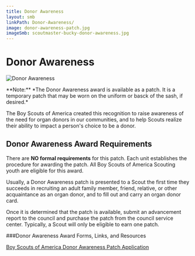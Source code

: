 ```yaml
---
title: Donor Awareness
layout: smb
linkPath: Donor-Awareness/
image: donor-awareness-patch.jpg
imageSmb: scoutmaster-bucky-donor-awareness.jpg
---
```


# Donor Awareness

<div class="D(f) Fxd(c)--s">
<div class="Ta(c) Pt(1em)--s">

![Donor Awareness]({{imageSmb}})
</div>
**Note:** *The Donor Awareness award is available as a patch. It is a temporary patch that may be worn on the uniform or basck of the sash, if desired.*
<div>

The Boy Scouts of America created this recognition to raise awareness of the need for organ donors in our communities, and to help Scouts realize their ability to impact a person's choice to be a donor.

</div></div>

## Donor Awareness Award Requirements

There are **NO formal requirements** for this patch. Each unit establishes the procedure for awarding the patch. All Boy Scouts of America Scouting youth are eligible for this award.

Usually, a Donor Awareness patch is presented to a Scout the first time they succeeds in recruiting an adult family member, friend, relative, or other acquaintance as an organ donor, and to fill out and carry an organ donor card.

Once it is determined that the patch is available, submit an advancement report to the council and purchase the patch from the council service center. Typically, a Scout will only be eligible to earn one patch.


###Donor Awareness Award Forms, Links, and Resources

[Boy Scouts of America Donor Awareness Patch Application](https://filestore.scouting.org/filestore/boyscouts/pdf/512-015_WB.pdf)

